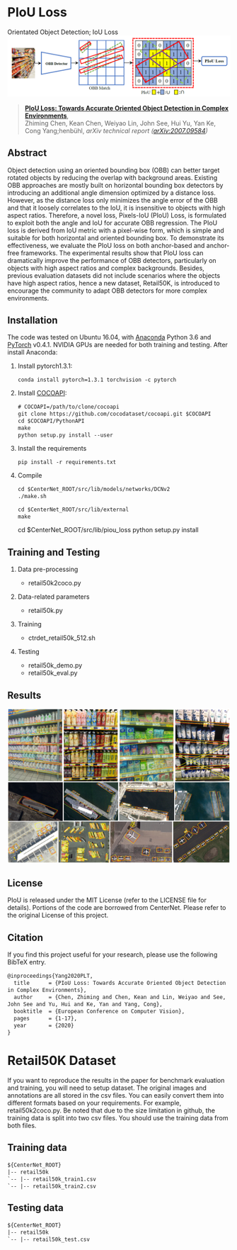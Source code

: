 # PIoU Loss
Orientated Object Detection; IoU Loss
![](readme/idea.png)
> [**PIoU Loss: Towards Accurate Oriented Object Detection in Complex Environments**](https://www.researchgate.net/publication/343054040_PIoU_Loss_Towards_Accurate_Oriented_Object_Detection_in_Complex_Environments),            
> Zhiming Chen, Kean Chen, Weiyao Lin, John See, Hui Yu, Yan Ke, Cong Yang;henb&uuml;hl,
> *arXiv technical report ([arXiv:2007.09584](https://arxiv.org/abs/2007.09584))*         

## Abstract 

Object detection using an oriented bounding box (OBB) can better target rotated objects by reducing the overlap with background areas. Existing OBB approaches are mostly built on horizontal bounding box detectors by introducing an additional angle dimension optimized by a distance loss. However, as the distance loss only minimizes the angle error of the OBB and that it loosely correlates to the IoU, it is insensitive to objects with high aspect ratios. Therefore, a novel loss, Pixels-IoU (PIoU) Loss, is formulated to exploit both the angle and IoU for accurate OBB regression. The PIoU loss is derived from IoU metric with a pixel-wise form, which is simple and suitable for both horizontal and oriented bounding box. To demonstrate its effectiveness, we evaluate the PIoU loss on both anchor-based and anchor-free frameworks. The experimental results show that PIoU loss can dramatically improve the performance of OBB detectors, particularly on objects with high aspect ratios and complex backgrounds. Besides, previous evaluation datasets did not include scenarios where the objects have high aspect ratios, hence a new dataset, Retail50K, is introduced to encourage the community to adapt OBB detectors for more complex environments.

## Installation

The code was tested on Ubuntu 16.04, with [Anaconda](https://www.anaconda.com/download) Python 3.6 and [PyTorch]((http://pytorch.org/)) v0.4.1. NVIDIA GPUs are needed for both training and testing.
After install Anaconda:

1. Install pytorch1.3.1:

    ~~~
    conda install pytorch=1.3.1 torchvision -c pytorch
    ~~~

2. Install [COCOAPI](https://github.com/cocodataset/cocoapi):

    ~~~
    # COCOAPI=/path/to/clone/cocoapi
    git clone https://github.com/cocodataset/cocoapi.git $COCOAPI
    cd $COCOAPI/PythonAPI
    make
    python setup.py install --user
    ~~~

3. Install the requirements

    ~~~
    pip install -r requirements.txt
    ~~~

4. Compile 
    ~~~
    cd $CenterNet_ROOT/src/lib/models/networks/DCNv2
    ./make.sh
    ~~~
    ~~~
    cd $CenterNet_ROOT/src/lib/external
    make
    ~~~
    cd $CenterNet_ROOT/src/lib/piou_loss
    python setup.py install

## Training and Testing

1. Data pre-processing

    - retail50k2coco.py

2. Data-related parameters

    - retail50k.py
    
3. Training
    
    - ctrdet_retail50k_512.sh

4. Testing

    - retail50k_demo.py
    - retail50k_eval.py
    
## Results
![](readme/results.png)

## License
PIoU is released under the MIT License (refer to the LICENSE file for details). Portions of the code are borrowed from CenterNet. Please refer to the original License of this project.

## Citation

If you find this project useful for your research, please use the following BibTeX entry.

    @inproceedings{Yang2020PLT,
      title      = {PIoU Loss: Towards Accurate Oriented Object Detection in Complex Environments},
      author     = {Chen, Zhiming and Chen, Kean and Lin, Weiyao and See, John See and Yu, Hui and Ke, Yan and Yang, Cong},
      booktitle  = {European Conference on Computer Vision},
      pages      = {1-17},
      year       = {2020}
    }

# Retail50K Dataset

If you want to reproduce the results in the paper for benchmark evaluation and training, you will need to setup dataset. The original images and annotations are all stored in the csv files. You can easily convert them into different formats based on your requirements.  For example, retail50k2coco.py. Be noted that due to the size limitation in github, the training data is split into two csv files. You should use the training data from both files. 

## Training data

  ~~~
  ${CenterNet_ROOT}
  |-- retail50k
  `-- |-- retail50k_train1.csv
  `-- |-- retail50k_train2.csv
  ~~~

## Testing data

  ~~~
  ${CenterNet_ROOT}
  |-- retail50k
  `-- |-- retail50k_test.csv
  ~~~
